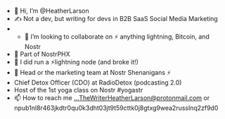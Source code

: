 - 👋 Hi, I’m @HeatherLarson
- ✍️ Not a dev, but writing for devs in B2B SaaS Social Media Marketing
- - 💞️ I’m looking to collaborate on ⚡️ anything lightning, Bitcoin, and Nostr
- 💜 Part of NostrPHX
- 👀 I did run a ⚡️lightning node (and broke it!) 
- 🌱 Head or the marketing team at Nostr Shenanigans ⚡️
- Chief Detox Officer (CDO) at RadioDetox (podcasting 2.0)
- Host of the 1st yoga class on Nostr #yogastr 
- 📫 How to reach me ...TheWriterHeatherLarson@protonmail.com or npub1nl8r463jkdtr0qu0k3dht03jt9t59cttk0j8gtxg9wea2russlnq2zf9d0

<!---
HeatherLarson/HeatherLarson is a ✨ special ✨ repository because its `README.md` (this file) appears on your GitHub profile.
You can click the Preview link to take a look at your changes.
--->
